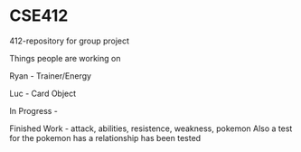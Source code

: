 # CSE412
412-repository for group project

Things people are working on

Ryan - Trainer/Energy 

Luc - Card Object

In Progress - 

Finished Work - attack, abilities, resistence, weakness, pokemon
Also a test for the pokemon has a relationship has been tested


